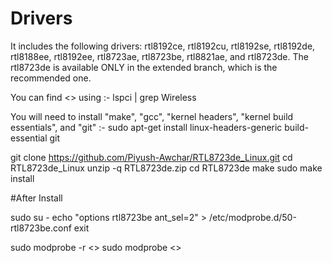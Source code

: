 # Drivers
It includes the following drivers:
rtl8192ce, rtl8192cu, rtl8192se, rtl8192de, rtl8188ee, rtl8192ee, rtl8723ae, rtl8723be, rtl8821ae,
and rtl8723de. The rtl8723de is available ONLY in the extended branch, which is the recommended one.

You can find <<YOUR WIRELESS DRIVER CODE>> using :-
lspci | grep Wireless


You will need to install "make", "gcc", "kernel headers", "kernel build essentials", and "git" :-
sudo apt-get install linux-headers-generic build-essential git

git clone https://github.com/Piyush-Awchar/RTL8723de_Linux.git
cd RTL8723de_Linux
unzip -q RTL8723de.zip
cd RTL8723de
make
sudo make install

#After Install

sudo su -
echo "options rtl8723be ant_sel=2" > /etc/modprobe.d/50-rtl8723be.conf
exit

sudo modprobe -r <<YOUR WIRELESS DRIVER CODE>>
sudo modprobe <<YOUR WIRELESS DRIVER CODE>>
